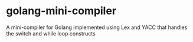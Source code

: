 # golang-mini-compiler
A mini-compiler for Golang implemented using Lex and YACC that handles the switch and while loop constructs
